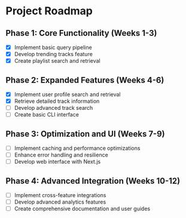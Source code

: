 # Project Roadmap

## Phase 1: Core Functionality (Weeks 1-3)
- [x] Implement basic query pipeline
- [x] Develop trending tracks feature
- [x] Create playlist search and retrieval

## Phase 2: Expanded Features (Weeks 4-6)
- [x] Implement user profile search and retrieval
- [x] Retrieve detailed track information
- [ ] Develop advanced track search
- [ ] Create basic CLI interface

## Phase 3: Optimization and UI (Weeks 7-9)
- [ ] Implement caching and performance optimizations
- [ ] Enhance error handling and resilience
- [ ] Develop web interface with Next.js

## Phase 4: Advanced Integration (Weeks 10-12)
- [ ] Implement cross-feature integrations
- [ ] Develop advanced analytics features
- [ ] Create comprehensive documentation and user guides
